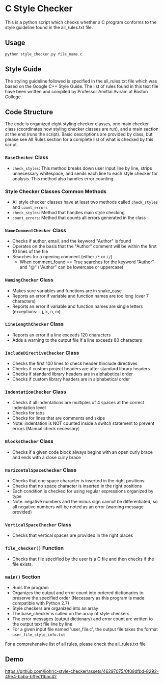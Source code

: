 # C Style Checker
This is a python script which checks whether a C program conforms to the style guideline found in the all_rules.txt file.

## Usage
`python style_checker.py file_name.c`

## Style Guide
The styling guideline followed is specified in the all_rules.txt file which was based on the Google C++ Style Guide. The list of rules found in this text file have been written and compiled by Professor Amittai Aviram at Boston College. 

## Code Structure
The code is organized eight styling checker classes, one main checker class (coordinates how styling checker classes are run), and a main section at the end (runs the script). 
Basic descriptions are provided by class, but please see All Rules section for a complete list of what is checked by this script.

### `BaseChecker` Class
- `check_styles`: This method breaks down user input line by line, strips unnecessary whitespace, and sends each line to each style checker for analysis. This method also handles error counting.

### Style Checker Classes Common Methods
- All style checker classes have at least two methods called `check_styles` and `count_errors`
- `check_styles`: Method that handles main style checking
- `count_errors`: Method that counts all errors generated in the class

### `NameCommentChecker` Class
- Checks if author, email, and the keyword "Author" is found
- Operates on the basis that the "Author" comment will be within the first 10 lines of the file
- Searches for a opening comment (either `/*` or `//`)
  - When comment_found == True searches for the keyword "Author" and "@" ("Author" can be lowercase or uppercase)

### `NamingChecker` Class
- Makes sure variables and functions are in snake_case
- Reports an error if variable and function names are too long (over 7 characters)
- Reports an error if variable and function names are single letters (exceptions: i, j, k, n, m)
  
### `LineLengthChecker` Class
- Reports an error if a line exceeds 120 characters
- Adds a warning to the output file if a line exceeds 80 characters

### `IncludeDirectiveChecker` Class
- Checks the first 100 lines to check header #include directives
- Checks if custom project headers are after standard library headers
- Checks if standard library headers are in alphabetical order
- Checks if custom library headers are in alphabetical order

### `IndentationChecker` Class
- Checks if all indentations are multiples of 4 spaces at the correct indentation level
- Checks for tabs
- Checks for lines that are comments and skips
- Note: indentation is NOT counted inside a switch statement to prevent errors (Manual check necessary)

### `BlocksChecker` Class
- Checks if a given code block always begins with an open curly brace and ends with a close curly brace

### `HorizontalSpaceChecker` Class
- Checks that one space character is inserted in the right positions
- Checks that no space character is inserted in the right positions
- Each condition is checked for using regular expressions organized by type
- Note: negative numbers and the minus sign cannot be differentiated, so all negative numbers will be noted as an error (warning message provided)

### `VerticalSpaceChecker` Class
- Checks that vertical spaces are provided in the right places

### `file_checker()` Function
- Checks that file specified by the user is a C file and then checks if the file exists.

### `main()` Section
- Runs the program
- Organizes the output and error count into ordered dictionaries to preserve the specified order (Necessary as this program is made compatible with Python 2.7)
- Style checkers are organized into an array
- The base_checker is called on the array of style checkers
- The error messages (output dictionary) and error count are written to the output text file line by line
- For a given input file named 'user_file.c', the output file takes the format `user_file_style_info.txt`

For a comprehensive list of all rules, please check the all_rules.txt file

## Demo
https://github.com/ljohr/c-style-checker/assets/46297075/0f08dfbd-8292-49e4-baba-bffec11bac42
